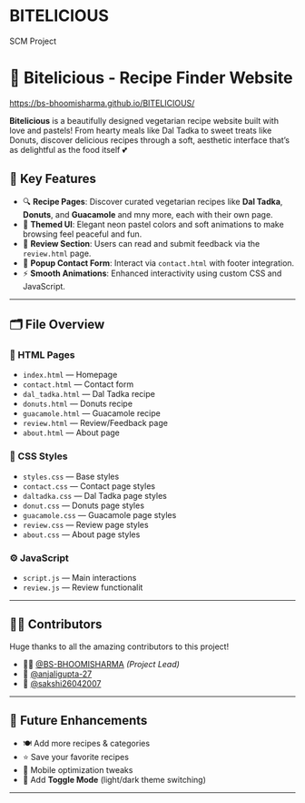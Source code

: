 # BITELICIOUS
SCM Project 
# 🍓 Bitelicious - Recipe Finder Website
https://bs-bhoomisharma.github.io/BITELICIOUS/

**Bitelicious** is a beautifully designed vegetarian recipe website built with love and pastels! From hearty meals like Dal Tadka to sweet treats like Donuts, discover delicious recipes through a soft, aesthetic interface that’s as delightful as the food itself 💕

## 🌟 Key Features

- 🔍 **Recipe Pages**: Discover curated vegetarian recipes like **Dal Tadka**, **Donuts**, and **Guacamole** and mny more, each with their own page.
- 🌸 **Themed UI**: Elegant neon pastel colors and soft animations to make browsing feel peaceful and fun.
- 💬 **Review Section**: Users can read and submit feedback via the `review.html` page.
- 📧 **Popup Contact Form**: Interact via `contact.html` with footer integration.
- ⚡ **Smooth Animations**: Enhanced interactivity using custom CSS and JavaScript.

---

## 🗂️ File Overview


### 📄 HTML Pages
- `index.html` — Homepage
- `contact.html` — Contact form
- `dal_tadka.html` — Dal Tadka recipe
- `donuts.html` — Donuts recipe
- `guacamole.html` — Guacamole recipe
- `review.html` — Review/Feedback page
- `about.html` — About page

### 🎨 CSS Styles
- `styles.css` — Base styles
- `contact.css` — Contact page styles
- `daltadka.css` — Dal Tadka page styles
- `donut.css` — Donuts page styles
- `guacamole.css` — Guacamole page styles
- `review.css` — Review page styles
- `about.css` — About page styles

### ⚙️ JavaScript
- `script.js` — Main interactions
- `review.js` — Review functionalit

---

## 🧑‍💻 Contributors

Huge thanks to all the amazing contributors to this project!

- 👩‍💻 [@BS-BHOOMISHARMA](https://github.com/BS-BHOOMISHARMA) *(Project Lead)*
- 🧠 [@anjaligupta-27](https://github.com/anjaligupta-27)
- 🎨 [@sakshi26042007](https://github.com/sakshi26042007)

---

## 🚀 Future Enhancements

- 🍽️ Add more recipes & categories
- ⭐ Save your favorite recipes
- 📱 Mobile optimization tweaks
- 🔄 Add **Toggle Mode** (light/dark theme switching)

---




